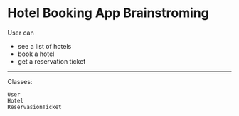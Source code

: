 # Hotel Booking App Brainstroming

User can
- see a list of hotels
- book a hotel
- get a reservation ticket

---

Classes:

    User
    Hotel
    ReservasionTicket

